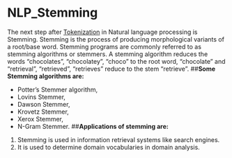 # NLP_Stemming
The next step after [Tokenization](https://github.com/RohitPhadke/NLP-Tokenization) in Natural language processing is Stemming. Stemming is the process of producing morphological variants of a root/base word. Stemming programs are commonly referred to as stemming algorithms or stemmers. A stemming algorithm reduces the words “chocolates”, “chocolatey”, “choco” to the root word, “chocolate” and “retrieval”, “retrieved”, “retrieves” reduce to the stem “retrieve”.
##**Some Stemming algorithms are:**
* Potter’s Stemmer algorithm, 
* Lovins Stemmer, 
* Dawson Stemmer, 
* Krovetz Stemmer, 
* Xerox Stemmer, 
* N-Gram Stemmer.
##**Applications of stemming are:**
1. Stemming is used in information retrieval systems like search engines.
2. It is used to determine domain vocabularies in domain analysis.

